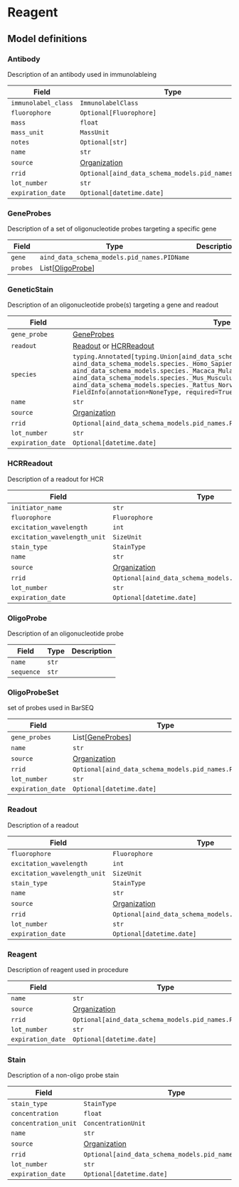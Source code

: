 # Reagent

## Model definitions

### Antibody

Description of an antibody used in immunolableing

| Field | Type | Description |
|-------|------|-------------|
| `immunolabel_class` | `ImmunolabelClass` |  |
| `fluorophore` | `Optional[Fluorophore]` |  |
| `mass` | `float` |  |
| `mass_unit` | `MassUnit` |  |
| `notes` | `Optional[str]` |  |
| `name` | `str` |  |
| `source` | [Organization](https://github.com/AllenNeuralDynamics/aind-data-schema-models/blob/main/src/aind_data_schema_models/organizations.py) |  |
| `rrid` | `Optional[aind_data_schema_models.pid_names.PIDName]` |  |
| `lot_number` | `str` |  |
| `expiration_date` | `Optional[datetime.date]` |  |


### GeneProbes

Description of a set of oligonucleotide probes targeting a specific gene

| Field | Type | Description |
|-------|------|-------------|
| `gene` | `aind_data_schema_models.pid_names.PIDName` |  |
| `probes` | List[[OligoProbe](components/reagent.md#oligoprobe)] |  |


### GeneticStain

Description of an oligonucleotide probe(s) targeting a gene and readout

| Field | Type | Description |
|-------|------|-------------|
| `gene_probe` | [GeneProbes](components/reagent.md#geneprobes) |  |
| `readout` | [Readout](components/reagent.md#readout) or [HCRReadout](components/reagent.md#hcrreadout) |  |
| `species` | `typing.Annotated[typing.Union[aind_data_schema_models.species._Callithrix_Jacchus, aind_data_schema_models.species._Homo_Sapiens, aind_data_schema_models.species._Macaca_Mulatta, aind_data_schema_models.species._Mus_Musculus, aind_data_schema_models.species._Rattus_Norvegicus], FieldInfo(annotation=NoneType, required=True, discriminator='name')]` |  |
| `name` | `str` |  |
| `source` | [Organization](https://github.com/AllenNeuralDynamics/aind-data-schema-models/blob/main/src/aind_data_schema_models/organizations.py) |  |
| `rrid` | `Optional[aind_data_schema_models.pid_names.PIDName]` |  |
| `lot_number` | `str` |  |
| `expiration_date` | `Optional[datetime.date]` |  |


### HCRReadout

Description of a readout for HCR

| Field | Type | Description |
|-------|------|-------------|
| `initiator_name` | `str` |  |
| `fluorophore` | `Fluorophore` |  |
| `excitation_wavelength` | `int` |  |
| `excitation_wavelength_unit` | `SizeUnit` |  |
| `stain_type` | `StainType` |  |
| `name` | `str` |  |
| `source` | [Organization](https://github.com/AllenNeuralDynamics/aind-data-schema-models/blob/main/src/aind_data_schema_models/organizations.py) |  |
| `rrid` | `Optional[aind_data_schema_models.pid_names.PIDName]` |  |
| `lot_number` | `str` |  |
| `expiration_date` | `Optional[datetime.date]` |  |


### OligoProbe

Description of an oligonucleotide probe

| Field | Type | Description |
|-------|------|-------------|
| `name` | `str` |  |
| `sequence` | `str` |  |


### OligoProbeSet

set of probes used in BarSEQ

| Field | Type | Description |
|-------|------|-------------|
| `gene_probes` | List[[GeneProbes](components/reagent.md#geneprobes)] |  |
| `name` | `str` |  |
| `source` | [Organization](https://github.com/AllenNeuralDynamics/aind-data-schema-models/blob/main/src/aind_data_schema_models/organizations.py) |  |
| `rrid` | `Optional[aind_data_schema_models.pid_names.PIDName]` |  |
| `lot_number` | `str` |  |
| `expiration_date` | `Optional[datetime.date]` |  |


### Readout

Description of a readout

| Field | Type | Description |
|-------|------|-------------|
| `fluorophore` | `Fluorophore` |  |
| `excitation_wavelength` | `int` |  |
| `excitation_wavelength_unit` | `SizeUnit` |  |
| `stain_type` | `StainType` |  |
| `name` | `str` |  |
| `source` | [Organization](https://github.com/AllenNeuralDynamics/aind-data-schema-models/blob/main/src/aind_data_schema_models/organizations.py) |  |
| `rrid` | `Optional[aind_data_schema_models.pid_names.PIDName]` |  |
| `lot_number` | `str` |  |
| `expiration_date` | `Optional[datetime.date]` |  |


### Reagent

Description of reagent used in procedure

| Field | Type | Description |
|-------|------|-------------|
| `name` | `str` |  |
| `source` | [Organization](https://github.com/AllenNeuralDynamics/aind-data-schema-models/blob/main/src/aind_data_schema_models/organizations.py) |  |
| `rrid` | `Optional[aind_data_schema_models.pid_names.PIDName]` |  |
| `lot_number` | `str` |  |
| `expiration_date` | `Optional[datetime.date]` |  |


### Stain

Description of a non-oligo probe stain

| Field | Type | Description |
|-------|------|-------------|
| `stain_type` | `StainType` |  |
| `concentration` | `float` |  |
| `concentration_unit` | `ConcentrationUnit` |  |
| `name` | `str` |  |
| `source` | [Organization](https://github.com/AllenNeuralDynamics/aind-data-schema-models/blob/main/src/aind_data_schema_models/organizations.py) |  |
| `rrid` | `Optional[aind_data_schema_models.pid_names.PIDName]` |  |
| `lot_number` | `str` |  |
| `expiration_date` | `Optional[datetime.date]` |  |


